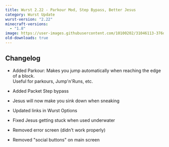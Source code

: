 ```yaml
---
title: Wurst 2.22 - Parkour Mod, Step Bypass, Better Jesus
category: Wurst Update
wurst-version: "2.22"
minecraft-versions:
  - "1.8"
image: https://user-images.githubusercontent.com/10100202/31046113-376d194c-a5f3-11e7-9d32-26efeb4da1dd.jpg
old-downloads: true
---
```

## Changelog

- Added Parkour: Makes you jump automatically when reaching the edge of a block.  
Useful for parkours, Jump'n'Runs, etc.

- Added Packet Step bypass

- Jesus will now make you sink down when sneaking

- Updated links in Wurst Options

- Fixed Jesus getting stuck when used underwater

- Removed error screen (didn't work properly)

- Removed "social buttons" on main screen
